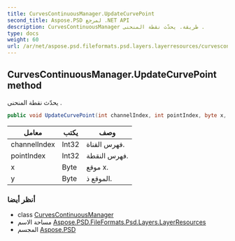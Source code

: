 ```yaml
---
title: CurvesContinuousManager.UpdateCurvePoint
second_title: Aspose.PSD لمرجع .NET API
description: CurvesContinuousManager طريقة. يحدّث نقطة المنحنى .
type: docs
weight: 60
url: /ar/net/aspose.psd.fileformats.psd.layers.layerresources/curvescontinuousmanager/updatecurvepoint/
---
```

## CurvesContinuousManager.UpdateCurvePoint method

يحدّث نقطة المنحنى .

```csharp
public void UpdateCurvePoint(int channelIndex, int pointIndex, byte x, byte y)
```

| معامل | يكتب | وصف |
| --- | --- | --- |
| channelIndex | Int32 | فهرس القناة. |
| pointIndex | Int32 | فهرس النقطة. |
| x | Byte | موقع x. |
| y | Byte | الموقع ذ. |

### أنظر أيضا

* class [CurvesContinuousManager](../)
* مساحة الاسم [Aspose.PSD.FileFormats.Psd.Layers.LayerResources](../../curvescontinuousmanager/)
* المجسم [Aspose.PSD](../../../)


